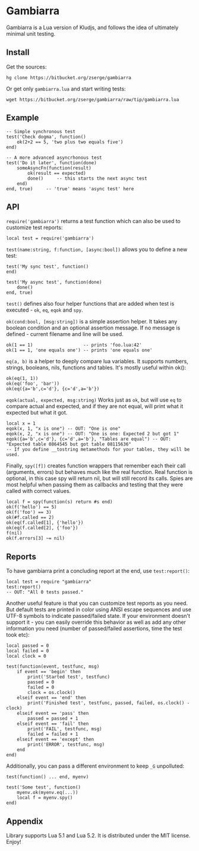 # Gambiarra

Gambiarra is a Lua version of Kludjs, and follows the idea of ultimately
minimal unit testing.

## Install

Get the sources:

`hg clone https://bitbucket.org/zserge/gambiarra`

Or get only `gambiarra.lua` and start writing tests:

`wget https://bitbucket.org/zserge/gambiarra/raw/tip/gambiarra.lua`

## Example

	-- Simple synchronous test
	test('Check dogma', function()
		ok(2+2 == 5, 'two plus two equals five')
	end)

	-- A more advanced asyncrhonous test
	test('Do it later', function(done)
		someAsyncFn(function(result)
			ok(result == expected)
			done()     -- this starts the next async test
		end)
	end, true)     -- 'true' means 'async test' here

## API

`require('gambiarra')` returns a test function which can also be used to
customize test reports:

	local test = require('gambiarra')

`test(name:string, f:function, [async:bool])` allows you to define a new test:

	test('My sync test', function()
	end)

	test('My async test', function(done)
		done()
	end, true)

`test()` defines also four helper functions that are added when test is
executed - `ok`, `eq`, `eqok` and `spy`.

`ok(cond:bool, [msg:string])` is a simple assertion helper. It takes any
boolean condition and an optional assertion message.  If no message is defined -
current filename and line will be used.

	ok(1 == 1)                   -- prints 'foo.lua:42'
	ok(1 == 1, 'one equals one') -- prints 'one equals one'

`eq(a, b)` is a helper to deeply compare lua variables. It supports numbers,
strings, booleans, nils, functions and tables. It's mostly useful within ok():

	ok(eq(1, 1))
	ok(eq('foo', 'bar'))
	ok(eq({a='b',c='d'}, {c='d',a='b'})

`eqok(actual, expected, msg:string)` Works just as `ok`, but will use `eq` to 
compare actual and expected, and if they are not equal, will print what it 
expected but what it got.

	local x = 1
    eqok(x, 1, "x is one") -- OUT: "One is one"
    eqok(x, 2, "x is one") -- OUT: "One is one: Expected 2 but got 1"
    eqok({a='b',c='d'}, {c='d',a='b'}, "Tables are equal") -- OUT: "Expected table 0864545 but got table 08115636"
	-- If you define __tostring metamethods for your tables, they will be used.
	

Finally, `spy([f])` creates function wrappers that remember each their call
(arguments, errors) but behaves much like the real function. Real function is
optional, in this case spy will return nil, but will still record its calls.
Spies are most helpful when passing them as callbacks and testing that they
were called with correct values.

	local f = spy(function(s) return #s end)
	ok(f('hello') == 5)
	ok(f('foo') == 3)
	ok(#f.called == 2)
	ok(eq(f.called[1], {'hello'})
	ok(eq(f.called[2], {'foo'})
	f(nil)
	ok(f.errors[3] ~= nil)

## Reports

To have gambiarra print a concluding report at the end, use `test:report()`:

	local test = require "gambiarra"
	test:report()
	-- OUT: "All 0 tests passed."

Another useful feature is that you can customize test reports as you need.
But default tests are printed in color using ANSI escape sequences and use
UTF-8 symbols to indicate passed/failed state. If your environment doesn't
support it - you can easily override this behavior as well as add any other
information you need (number of passed/failed assertions, time the test took
etc):

	local passed = 0
	local failed = 0
	local clock = 0

	test(function(event, testfunc, msg)
		if event == 'begin' then
			print('Started test', testfunc)
			passed = 0
			failed = 0
			clock = os.clock()
		elseif event == 'end' then
			print('Finished test', testfunc, passed, failed, os.clock() - clock)
		elseif event == 'pass' then
			passed = passed + 1
		elseif event == 'fail' then
			print('FAIL', testfunc, msg)
			failed = failed + 1
		elseif event == 'except' then
			print('ERROR', testfunc, msg)
		end
	end)

Additionally, you can pass a different environment to keep `_G` unpolluted:

	test(function() ... end, myenv)

	test('Some test', function()
		myenv.ok(myenv.eq(...))
		local f = myenv.spy()
	end)

## Appendix

Library supports Lua 5.1 and Lua 5.2. It is distributed under the MIT license.
Enjoy!
